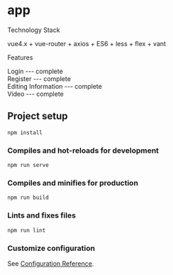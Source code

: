 # app

 Technology Stack
 
 vue4.x + vue-router + axios + ES6 + less + flex + vant
 
 Features
 
 Login --- complete  
 Register --- complete  
 Editing Information --- complete  
 Video --- complete  
 

## Project setup
```
npm install
```

### Compiles and hot-reloads for development
```
npm run serve
```

### Compiles and minifies for production
```
npm run build
```

### Lints and fixes files
```
npm run lint
```

### Customize configuration
See [Configuration Reference](https://cli.vuejs.org/config/).
